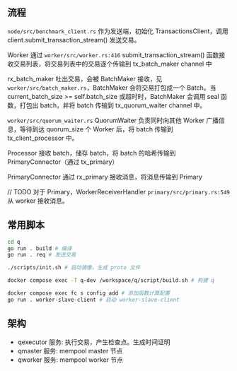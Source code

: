 ## 流程

`node/src/benchmark_client.rs` 作为发送端，初始化 TransactionsClient，调用 client.submit_transaction_stream() 发送交易。

Worker 通过 `worker/src/worker.rs:416` submit_transaction_stream() 函数接收交易列表，将交易列表中的交易逐个传输到 tx_batch_maker channel 中

rx_batch_maker 吐出交易，会被 BatchMaker 接收，见 `worker/src/batch_maker.rs`，BatchMaker 会将交易打包成一个 Batch。当 current_batch_size >= self.batch_size 或超时时，BatchMaker 会调用 seal 函数，打包出 batch，并将 batch 传输到 tx_quorum_waiter channel 中。

`worker/src/quorum_waiter.rs` QuorumWaiter 负责同时向其他 Worker 广播信息，等待到达 quorum_size 个 Worker 后，将 batch 传输到 tx_client_processor 中。

Processor 接收 batch，储存 batch，将 batch 的哈希传输到 PrimaryConnector（通过 tx_primary）

PrimaryConnector 通过 rx_primary 接收消息，将消息传输到 Primary

// TODO
对于 Primary，WorkerReceiverHandler `primary/src/primary.rs:549` 从 worker 接收消息。

## 常用脚本

```sh
cd q
go run . build # 编译
go run . req # 发送交易

./scripts/init.sh # 启动镜像，生成 proto 文件

docker compose exec -T q-dev /workspace/q/script/build.sh # 构建 q

docker compose exec fc s config add # 添加函数计算配置
go run . worker-slave-client # 启动 worker-slave-client
```

## 架构

- qexecutor 服务: 执行交易，产生检查点。生成时间证明
- qmaster 服务: mempool master 节点
- qworker 服务: mempool worker 节点